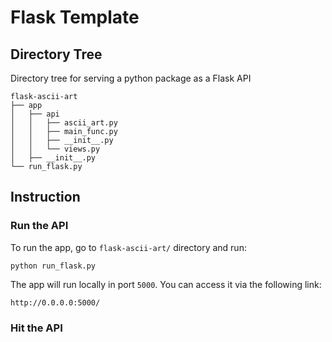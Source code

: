 # Flask Template

## Directory Tree
Directory tree for serving a python package as a Flask API

```
flask-ascii-art
├── app
│   ├── api
│   │   ├── ascii_art.py
│   │   ├── main_func.py
│   │   ├── __init__.py
│   │   └── views.py
│   ├── __init__.py
└── run_flask.py
```

## Instruction

### Run the API
To run the app, go to `flask-ascii-art/` directory and run:

```
python run_flask.py
```
The app will run locally in port `5000`. You can access it via the following link:

```
http://0.0.0.0:5000/
```

### Hit the API

